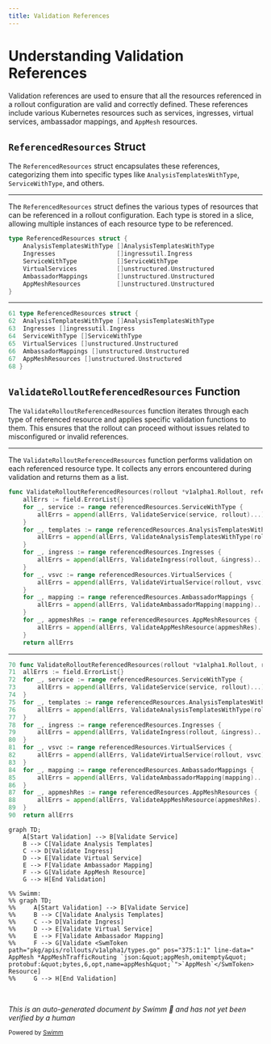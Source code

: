 ```yaml
---
title: Validation References
---
```

# Understanding Validation References

Validation references are used to ensure that all the resources referenced in a rollout configuration are valid and correctly defined. These references include various Kubernetes resources such as services, ingresses, virtual services, ambassador mappings, and <SwmToken path="pkg/apis/rollouts/v1alpha1/types.go" pos="375:1:1" line-data="	AppMesh *AppMeshTrafficRouting `json:&quot;appMesh,omitempty&quot; protobuf:&quot;bytes,6,opt,name=appMesh&quot;`">`AppMesh`</SwmToken> resources.

## <SwmToken path="pkg/apis/rollouts/validation/validation_references.go" pos="61:2:2" line-data="type ReferencedResources struct {">`ReferencedResources`</SwmToken> Struct

The <SwmToken path="pkg/apis/rollouts/validation/validation_references.go" pos="61:2:2" line-data="type ReferencedResources struct {">`ReferencedResources`</SwmToken> struct encapsulates these references, categorizing them into specific types like <SwmToken path="pkg/apis/rollouts/validation/validation_references.go" pos="62:1:1" line-data="	AnalysisTemplatesWithType []AnalysisTemplatesWithType">`AnalysisTemplatesWithType`</SwmToken>, <SwmToken path="pkg/apis/rollouts/validation/validation_references.go" pos="64:1:1" line-data="	ServiceWithType           []ServiceWithType">`ServiceWithType`</SwmToken>, and others.

<SwmSnippet path="/pkg/apis/rollouts/validation/validation_references.go" line="61">

---

The <SwmToken path="pkg/apis/rollouts/validation/validation_references.go" pos="61:2:2" line-data="type ReferencedResources struct {">`ReferencedResources`</SwmToken> struct defines the various types of resources that can be referenced in a rollout configuration. Each type is stored in a slice, allowing multiple instances of each resource type to be referenced.

```go
type ReferencedResources struct {
	AnalysisTemplatesWithType []AnalysisTemplatesWithType
	Ingresses                 []ingressutil.Ingress
	ServiceWithType           []ServiceWithType
	VirtualServices           []unstructured.Unstructured
	AmbassadorMappings        []unstructured.Unstructured
	AppMeshResources          []unstructured.Unstructured
}
```

---

</SwmSnippet>

```go
61 type ReferencedResources struct {
62 	AnalysisTemplatesWithType []AnalysisTemplatesWithType
63 	Ingresses []ingressutil.Ingress
64 	ServiceWithType []ServiceWithType
65 	VirtualServices []unstructured.Unstructured
66 	AmbassadorMappings []unstructured.Unstructured
67 	AppMeshResources []unstructured.Unstructured
68 }
```

## <SwmToken path="pkg/apis/rollouts/validation/validation_references.go" pos="70:2:2" line-data="func ValidateRolloutReferencedResources(rollout *v1alpha1.Rollout, referencedResources ReferencedResources) field.ErrorList {">`ValidateRolloutReferencedResources`</SwmToken> Function

The <SwmToken path="pkg/apis/rollouts/validation/validation_references.go" pos="70:2:2" line-data="func ValidateRolloutReferencedResources(rollout *v1alpha1.Rollout, referencedResources ReferencedResources) field.ErrorList {">`ValidateRolloutReferencedResources`</SwmToken> function iterates through each type of referenced resource and applies specific validation functions to them. This ensures that the rollout can proceed without issues related to misconfigured or invalid references.

<SwmSnippet path="/pkg/apis/rollouts/validation/validation_references.go" line="70">

---

The <SwmToken path="pkg/apis/rollouts/validation/validation_references.go" pos="70:2:2" line-data="func ValidateRolloutReferencedResources(rollout *v1alpha1.Rollout, referencedResources ReferencedResources) field.ErrorList {">`ValidateRolloutReferencedResources`</SwmToken> function performs validation on each referenced resource type. It collects any errors encountered during validation and returns them as a list.

```go
func ValidateRolloutReferencedResources(rollout *v1alpha1.Rollout, referencedResources ReferencedResources) field.ErrorList {
	allErrs := field.ErrorList{}
	for _, service := range referencedResources.ServiceWithType {
		allErrs = append(allErrs, ValidateService(service, rollout)...)
	}
	for _, templates := range referencedResources.AnalysisTemplatesWithType {
		allErrs = append(allErrs, ValidateAnalysisTemplatesWithType(rollout, templates)...)
	}
	for _, ingress := range referencedResources.Ingresses {
		allErrs = append(allErrs, ValidateIngress(rollout, &ingress)...)
	}
	for _, vsvc := range referencedResources.VirtualServices {
		allErrs = append(allErrs, ValidateVirtualService(rollout, vsvc)...)
	}
	for _, mapping := range referencedResources.AmbassadorMappings {
		allErrs = append(allErrs, ValidateAmbassadorMapping(mapping)...)
	}
	for _, appmeshRes := range referencedResources.AppMeshResources {
		allErrs = append(allErrs, ValidateAppMeshResource(appmeshRes)...)
	}
	return allErrs
```

---

</SwmSnippet>

```go
70 func ValidateRolloutReferencedResources(rollout *v1alpha1.Rollout, referencedResources ReferencedResources) field.ErrorList {
71 	allErrs := field.ErrorList{}
72 	for _, service := range referencedResources.ServiceWithType {
73 		allErrs = append(allErrs, ValidateService(service, rollout)...)
74 	}
75 	for _, templates := range referencedResources.AnalysisTemplatesWithType {
76 		allErrs = append(allErrs, ValidateAnalysisTemplatesWithType(rollout, templates)...)
77 	}
78 	for _, ingress := range referencedResources.Ingresses {
79 		allErrs = append(allErrs, ValidateIngress(rollout, &ingress)...)
80 	}
81 	for _, vsvc := range referencedResources.VirtualServices {
82 		allErrs = append(allErrs, ValidateVirtualService(rollout, vsvc)...)
83 	}
84 	for _, mapping := range referencedResources.AmbassadorMappings {
85 		allErrs = append(allErrs, ValidateAmbassadorMapping(mapping)...)
86 	}
87 	for _, appmeshRes := range referencedResources.AppMeshResources {
88 		allErrs = append(allErrs, ValidateAppMeshResource(appmeshRes)...)
89 	}
90 	return allErrs
```

```mermaid
graph TD;
    A[Start Validation] --> B[Validate Service]
    B --> C[Validate Analysis Templates]
    C --> D[Validate Ingress]
    D --> E[Validate Virtual Service]
    E --> F[Validate Ambassador Mapping]
    F --> G[Validate AppMesh Resource]
    G --> H[End Validation]

%% Swimm:
%% graph TD;
%%     A[Start Validation] --> B[Validate Service]
%%     B --> C[Validate Analysis Templates]
%%     C --> D[Validate Ingress]
%%     D --> E[Validate Virtual Service]
%%     E --> F[Validate Ambassador Mapping]
%%     F --> G[Validate <SwmToken path="pkg/apis/rollouts/v1alpha1/types.go" pos="375:1:1" line-data="	AppMesh *AppMeshTrafficRouting `json:&quot;appMesh,omitempty&quot; protobuf:&quot;bytes,6,opt,name=appMesh&quot;`">`AppMesh`</SwmToken> Resource]
%%     G --> H[End Validation]
```

&nbsp;

*This is an auto-generated document by Swimm 🌊 and has not yet been verified by a human*

<SwmMeta version="3.0.0" repo-id="Z2l0aHViJTNBJTNBaW50dWl0LWFyZ28tcm9sbG91dHMtZGVtbyUzQSUzQVN3aW1tLURlbW8=" repo-name="intuit-argo-rollouts-demo"><sup>Powered by [Swimm](/)</sup></SwmMeta>
